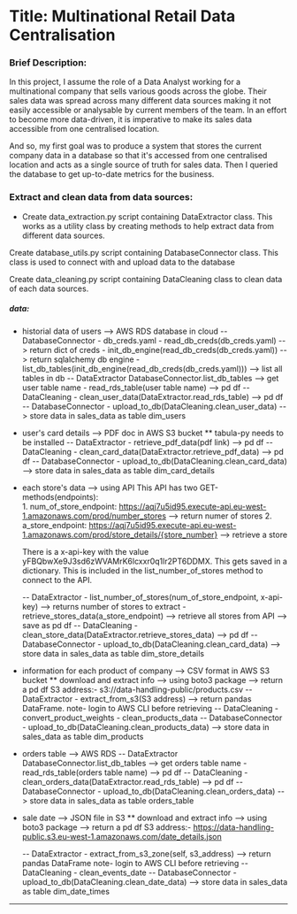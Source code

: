 # Title: Multinational Retail Data Centralisation

### Brief Description: 
In this project, I assume the role of a Data Analyst working for a multinational company that sells various goods across the globe. Their sales data was spread across many different data sources making it not easily accessible or analysable by current members of the team. In an effort to become more data-driven, it is imperative to make its sales data accessible from one centralised location. 

And so, my first goal was to produce a system that stores the current company data in a database so that it's accessed from one centralised location and acts as a single source of truth for sales data. Then I queried the database to get up-to-date metrics for the business.


### Extract and clean data from data sources:

- Create data_extraction.py script containing DataExtractor class. This works as a utility class by creating methods to help extract data from different data sources.

Create database_utils.py script containing DatabaseConnector class. This class is used to connect with and upload data to the database

Create data_cleaning.py script containing DataCleaning class to clean data of each data sources.

##### data:
- historial data of users --> AWS RDS database in cloud
    -- DatabaseConnector
        - db_creds.yaml
        - read_db_creds(db_creds.yaml) --> return dict of creds
        - init_db_engine(read_db_creds(db_creds.yaml)) --> return sqlalchemy db engine
        - list_db_tables(init_db_engine(read_db_creds(db_creds.yaml))) --> list all tables in db
    -- DataExtractor
        DatabaseConnector.list_db_tables --> get user table name
        - read_rds_table(user table name) --> pd df
    -- DataCleaning
        - clean_user_data(DataExtractor.read_rds_table) --> pd df
    -- DatabaseConnector
        - upload_to_db(DataCleaning.clean_user_data) --> store data in sales_data as table dim_users

- user's card details --> PDF doc in AWS S3 bucket
    ** tabula-py needs to be installed
    -- DataExtractor
        - retrieve_pdf_data(pdf link) --> pd df
    -- DataCleaning
        - clean_card_data(DataExtractor.retrieve_pdf_data) --> pd df
    -- DatabaseConnector
        - upload_to_db(DataCleaning.clean_card_data) --> store data in sales_data as table dim_card_details

- each store's data --> using API
    This API has two GET-methods(endpoints):  
        1. num_of_store_endpoint: https://aqj7u5id95.execute-api.eu-west-1.amazonaws.com/prod/number_stores
        --> return numer of stores
        2. a_store_endpoint: https://aqj7u5id95.execute-api.eu-west-1.amazonaws.com/prod/store_details/{store_number} 
        --> retrieve a store

    There is a x-api-key with the value yFBQbwXe9J3sd6zWVAMrK6lcxxr0q1lr2PT6DDMX. This gets saved in a dictionary. This is included in the list_number_of_stores method to connect to the API.  

    -- DataExtractor
        - list_number_of_stores(num_of_store_endpoint, x-api-key) --> returns number of stores to extract
        - retrieve_stores_data(a_store_endpoint) --> retrieve all stores from API --> save as pd df
    -- DataCleaning
        - clean_store_data(DataExtractor.retrieve_stores_data) --> pd df
    -- DatabaseConnector
        - upload_to_db(DataCleaning.clean_card_data) --> store data in sales_data as table dim_store_details

- information for each product of company --> CSV format in AWS S3 bucket
    ** download and extract info --> using boto3 package --> return a pd df
    S3 address:- s3://data-handling-public/products.csv
    -- DataExtractor
        - extract_from_s3(S3 address) --> return pandas DataFrame.
        note- login to AWS CLI before retrieving
    -- DataCleaning
        - convert_product_weights
        - clean_products_data
    -- DatabaseConnector
        - upload_to_db(DataCleaning.clean_products_data) --> store data in sales_data as table dim_products

- orders table --> AWS RDS
    -- DataExtractor
        DatabaseConnector.list_db_tables --> get orders table name
        - read_rds_table(orders table name) --> pd df
    -- DataCleaning
        - clean_orders_data(DataExtractor.read_rds_table) --> pd df
    -- DatabaseConnector
        - upload_to_db(DataCleaning.clean_orders_data) --> store data in sales_data as table orders_table

- sale date --> JSON file in S3
    ** download and extract info --> using boto3 package --> return a pd df
    S3 address:- https://data-handling-public.s3.eu-west-1.amazonaws.com/date_details.json
    
    -- DataExtractor
        - extract_from_s3_zone(self, s3_address) --> return pandas DataFrame
        note- login to AWS CLI before retrieving
    -- DataCleaning
        - clean_events_date
    -- DatabaseConnector
        - upload_to_db(DataCleaning.clean_date_data) --> store data in sales_data as table dim_date_times

----------------------------------------------------------------------------------------------------------



